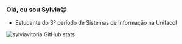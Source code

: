 ### Olá, eu sou Sylvia😊

- Estudante do 3º período de Sistemas de Informação na Unifacol


![sylviavitoria GitHub stats](https://github-readme-stats.vercel.app/api?username=sylviavitoria&show_icons=true&theme=radical)
